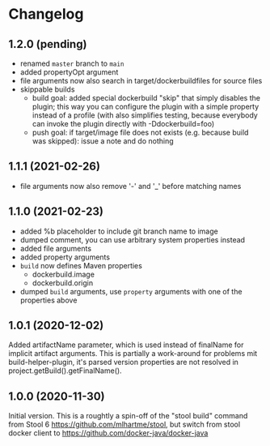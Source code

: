 # Changelog

## 1.2.0 (pending)

* renamed `master` branch to `main`
* added propertyOpt argument
* file arguments now also search in target/dockerbuildfiles for source files  
* skippable builds
  * build goal:
    added special dockerbuild "skip" that simply disables the plugin; this way you can configure the plugin with a simple property 
    instead of a profile (with also simplifies testing, because everybody can invoke the plugin directly with -Ddockerbuild=foo)
  * push goal:
    if target/image file does not exists (e.g. because build was skipped): issue a note and do nothing
  

## 1.1.1 (2021-02-26)

* file arguments now also remove '-' and  '_' before matching names


## 1.1.0 (2021-02-23)

* added %b placeholder to include git branch name to image
* dumped comment, you can use arbitrary system properties instead
* added file arguments
* added property arguments
* `build` now defines Maven properties
  * dockerbuild.image
  * dockerbuild.origin  
* dumped `build` arguments, use `property` arguments with one of the properties above


## 1.0.1 (2020-12-02)

Added artifactName parameter, which is used instead of finalName for implicit artifact arguments.
This is partially a work-around for problems mit build-helper-plugin, it's parsed version properties
are not resolved in project.getBuild().getFinalName().


## 1.0.0 (2020-11-30)

Initial version. This is a roughtly a spin-off of the "stool build" command from 
Stool 6 https://github.com/mlhartme/stool, but switch from stool 
docker client to https://github.com/docker-java/docker-java
